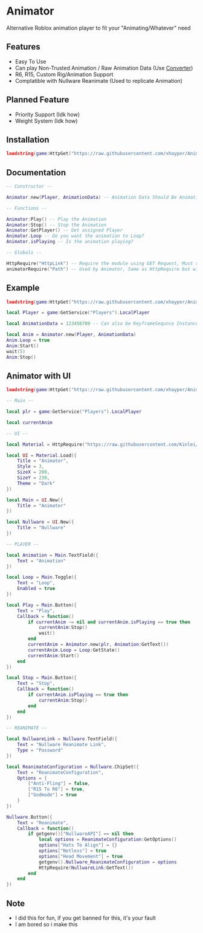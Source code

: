 # Animator

Alternative Roblox animation player to fit your "Animating/Whatever" need

## Features

* Easy To Use
* Can play Non-Trusted Animation / Raw Animation Data (Use [Converter](https://github.com/xhayper/Animator/tree/main/Converter))
* R6, R15, Custom Rig/Animation Support
* Complatible with Nullware Reanimate (Used to replicate Animation)

## Planned Feature

* Priority Support (Idk how)
* Weight System (Idk how)

## Installation

```lua
loadstring(game:HttpGet("https://raw.githubusercontent.com/xhayper/Animator/main/Source/Main.lua"))()
```

## Documentation

```lua
-- Constructor --

Animator.new(Player, AnimationData) -- Animation Data Should Be AnimationID as String/Number or KeyfraneSequnce or Raw Animation Data

-- Functions --

Animator:Play() -- Play the Animation
Animator:Stop() -- Stop the Animation
Animator:GetPlayer() -- Get assigned Player
Animator.Loop -- Do you want the animation to Loop?
Animator.isPlaying -- Is the animation playing?

-- Globals --

HttpRequire("HttpLink") -- Require the module using GET Request, Must start with 'http://' or 'https://'
animatorRequire("Path") -- Used by Animator, Same as HttpRequire but with this repo link as the prefix
```

## Example

```lua
loadstring(game:HttpGet("https://raw.githubusercontent.com/xhayper/Animator/main/Source/Main.lua"))()

local Player = game:GetService("Players").LocalPlayer

local AnimationData = 123456789 -- Can also be KeyframeSequnce Instance, Table of data or ID as string

local Anim = Animator.new(Player, AnimationData)
Anim.Loop = true
Anim:Start()
wait(5)
Anim:Stop()
```

## Animator with UI

```lua
loadstring(game:HttpGet("https://raw.githubusercontent.com/xhayper/Animator/main/Source/Main.lua"))()

-- Main --

local plr = game:GetService("Players").LocalPlayer

local currentAnim

-- UI --

local Material = HttpRequire("https://raw.githubusercontent.com/Kinlei/MaterialLua/master/Module.lua")

local UI = Material.Load({
	Title = "Animator",
	Style = 3,
	SizeX = 200,
	SizeY = 230,
	Theme = "Dark"
})

local Main = UI.New({
	Title = "Animator"
})

local Nullware = UI.New({
	Title = "Nullware"
})

-- PLAYER --

local Animation = Main.TextField({
	Text = "Animation"
})

local Loop = Main.Toggle({
	Text = "Loop",
	Enabled = true
})

local Play = Main.Button({
	Text = "Play",
	Callback = function()
		if currentAnim ~= nil and currentAnim.isPlaying == true then
			currentAnim:Stop()
			wait()
		end
		currentAnim = Animator.new(plr, Animation:GetText())
		currentAnim.Loop = Loop:GetState()
		currentAnim:Start()
	end
})

local Stop = Main.Button({
	Text = "Stop",
	Callback = function()
		if currentAnim.isPlaying == true then
			currentAnim:Stop()
		end
	end
})

-- REANIMATE --

local NullwareLink = Nullware.TextField({
	Text = "Nullware Reanimate Link",
	Type = "Password"
})

local ReanimateConfiguration = Nullware.ChipSet({
	Text = "ReanimateConfiguration",
	Options = {
		["Anti-Fling"] = false,
		["R15 To R6"] = true,
		["Godmode"] = true
	}
})

Nullware.Button({
	Text = "Reanimate",
	Callback = function()
		if getgenv()["NullwareAPI"] == nil then
			local options = ReanimateConfiguration:GetOptions()
			options["Hats To Align"] = {}
			options["Netless"] = true
			options["Head Movement"] = true
			getgenv().Nullware_ReanimateConfiguration = options
			HttpRequire(NullwareLink:GetText())
		end
	end
})
```

## Note
* I did this for fun, if you get banned for this, it's your fault
* I am bored so i make this
